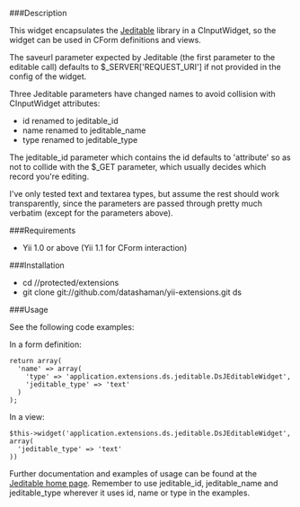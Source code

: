 ###Description

This widget encapsulates the [Jeditable](http://www.appelsiini.net/projects/jeditable) library in a CInputWidget, so the
widget can be used in CForm definitions and views.

The saveurl parameter expected by Jeditable (the first parameter to the editable call) defaults to $_SERVER['REQUEST_URI'] if not provided in the config of the widget.

Three Jeditable parameters have changed names to avoid collision with CInputWidget attributes:

* id renamed to jeditable_id
* name renamed to jeditable_name
* type renamed to jeditable_type

The jeditable_id parameter which contains the id defaults to 'attribute' so as not to collide with the $_GET parameter, which usually decides which record you're editing.

I've only tested text and textarea types, but assume the rest should work transparently, since the parameters are passed through pretty much verbatim (except for the parameters above).

###Requirements

* Yii 1.0 or above (Yii 1.1 for CForm interaction)

###Installation

* cd <Yii base>/<project>/protected/extensions
* git clone git://github.com/datashaman/yii-extensions.git ds

###Usage

See the following code examples:

In a form definition:

    return array(
      'name' => array(
        'type' => 'application.extensions.ds.jeditable.DsJEditableWidget',
        'jeditable_type' => 'text'
      )
    );

In a view:

    $this->widget('application.extensions.ds.jeditable.DsJEditableWidget', array(
      'jeditable_type' => 'text'
    ))

Further documentation and examples of usage can be found at the [Jeditable home page](http://www.appelsiini.net/projects/jeditable). Remember to use jeditable_id, jeditable_name and jeditable_type wherever it uses id, name or type in the examples.

